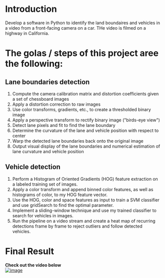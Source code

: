 # Introduction
Develop a software in Python to identify the land boundaires and vehicles in a video from a front-facing camera on a car. THe video is filmed on a highway in California.

# The golas / steps of this project aree the following:

## Lane boundaries detection
1. Compute the camera calibration matrix and distortion coefficients given a set of chessboard images
2. Apply a distortion correction to raw images
3. Use color transforms, gradients, etc., to create a thresholded binary image
4. Apply a perspective transform to rectify binary image ("birds-eye view")
5. Detect lane pixels and fit to find the lane boundary
6. Determine the curvature of the lane and vehicle position with respect to center
7. Warp the detected lane boundaries back onto the original image
8. Output visual display of the lane boundaries and numerical estimation of lane curvature and vehicle position

## Vehicle detection
1. Perform a Histogram of Oriented Gradients (HOG) feature extraction on a labeled training set of images.
2. Apply a color transform and append binned color features, as well as histograms of color, to my HOG feature vector.
3. Use the HOG, color and space features as input to train a SVM classifier and use gridSearch to find the optimal parameter.
4. Implement a sliding-window technique and use my trained classifier to search for vehicles in images.
5. Run the pipeline on a video stream and create a heat map of recurring detections frame by frame to reject outliers and follow detected vehicles.

# Final Result
**Check out the video below** <br>
[![image](http://img.youtube.com/vi/ejwjEC9vftE/0.jpg)](http://www.youtube.com/watch?v=ejwjEC9vftE "Vehicle Lane Detection")